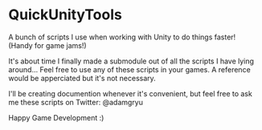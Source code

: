 # QuickUnityTools
A bunch of scripts I use when working with Unity to do things faster! (Handy for game jams!)

It's about time I finally made a submodule out of all the scripts I have lying around...
Feel free to use any of these scripts in your games. A reference would be apperciated but it's not necessary.

I'll be creating documention whenever it's convenient, but feel free to ask me these scripts on Twitter: @adamgryu

Happy Game Development :)

